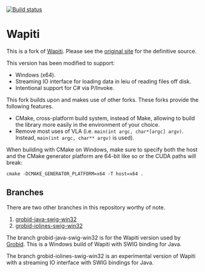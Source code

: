 [![Build status](https://ci.appveyor.com/api/projects/status/ry6ki3d31qneg5po?svg=true)](https://ci.appveyor.com/project/boumenot/wapiti)

# Wapiti

This is a fork of [Wapiti][wapiti].  Please see the [original
site][wapiti] for the definitive source.

This version has been modified to support:

 * Windows (x64).
 * Streaming IO interface for loading data in leiu of reading files
    off disk.
 * Intentional support for C# via P/Invoke.

This fork builds upon and makes use of other forks.  These forks
provide the following features.

 * CMake, cross-platform build system, instead of Make, allowing to
   build the library more easily in the environment of your choice.
 * Remove most uses of VLA (i.e. `main(int argc, char*[argc]
   argv)`. Instead, `main(int argc, char** argv)` is used).

When building with CMake on Windows, make sure to specify both the host and the CMake generator platform are 64-bit like so or the CUDA paths will break:

`cmake -DCMAKE_GENERATOR_PLATFORM=x64 -T host=x64 .`

## Branches

There are two other branches in this repository worthy of note.

 1. [grobid-java-swig-win32](https://github.com/boumenot/wapiti/tree/grobid-java-swig-win32)
 1. [grobid-iolines-swig-win32](https://github.com/boumenot/wapiti/tree/grobid-iolines-swig-win32)

The branch grobid-java-swig-win32 is for the Wapiti version used by
[Grobid][grobid].  This is a Windows build of Wapiti with SWIG binding
for Java.

The branch grobid-iolines-swig-win32 is an experimental version of
Wapiti with a streaming IO interface with SWIG bindings for Java.

[wapiti]: https://github.com/Jekub/Wapiti
[grobid]: https://github.com/kermitt2/grobid
